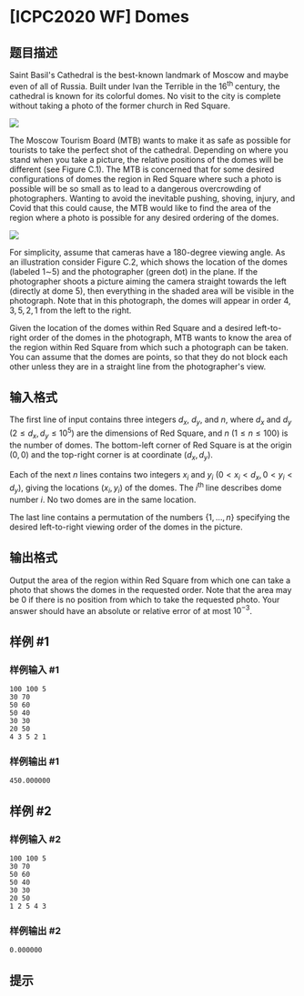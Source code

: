 # [ICPC2020 WF] Domes

## 题目描述

Saint Basil's Cathedral is the best-known landmark of Moscow and maybe even of all of Russia. Built under Ivan the Terrible in the $16$$^{\text {th }}$ century, the cathedral is known for its colorful domes. No visit to the city is complete without taking a photo of the former church in Red Square.

![](https://cdn.luogu.com.cn/upload/image_hosting/0s8tbi50.png)

The Moscow Tourism Board (MTB) wants to make it as safe as possible for tourists to take the perfect shot of the cathedral. Depending on where you stand when you take a picture, the relative positions of the domes will be different (see Figure C.1). The MTB is concerned that for some desired configurations of domes the region in Red Square where such a photo is possible will be so small as to lead to a dangerous overcrowding of photographers. Wanting to avoid the inevitable pushing, shoving, injury, and Covid that this could cause, the MTB would like to find the area of the region where a photo is possible for any desired ordering of the domes.

![](https://cdn.luogu.com.cn/upload/image_hosting/a5pgv6kt.png)

For simplicity, assume that cameras have a $180$-degree viewing angle. As an illustration consider Figure C.2, which shows the location of the domes (labeled $1$$\sim$$5$) and the photographer (green dot) in the plane. If the photographer shoots a picture aiming the camera straight towards the left (directly at dome $5$), then everything in the shaded area will be visible in the photograph. Note that in this photograph, the domes will appear in order $4, 3, 5, 2, 1$ from the left to the right.

Given the location of the domes within Red Square and a desired left-to-right order of the domes in the photograph, MTB wants to know the area of the region within Red Square from which such a photograph can be taken. You can assume that the domes are points, so that they do not block each other unless they are in a straight line from the photographer's view.


## 输入格式

The first line of input contains three integers $d_x$, $d_y$, and $n$, where $d_x$ and $d_y$ $(2 \leq d_x, d_y \leq 10^5)$ are the dimensions of Red Square, and $n$ $(1 \leq n \leq 100)$ is the number of domes. The bottom-left corner of Red Square is at the origin $(0,0)$ and the top-right corner is at coordinate $(d_x,d_y)$.

Each of the next $n$ lines contains two integers $x_i$ and $y_i$ $(0 < x_i < d_x, 0 < y_i < d_y)$, giving the locations $(x_i, y_i)$ of the domes. The $i^{\text {th }}$ line describes dome number $i$. No two domes are in the same location.

The last line contains a permutation of the numbers $\{1, \ldots, n\}$ specifying the desired left-to-right viewing order of the domes in the picture.

## 输出格式

Output the area of the region within Red Square from which one can take a photo that shows the domes in the requested order.  Note that the area may be $0$ if there is no position from which to take the requested photo.  Your answer should have an absolute or relative error of at most $10^{-3}$.

## 样例 #1

### 样例输入 #1
```
100 100 5
30 70
50 60
50 40
30 30
20 50
4 3 5 2 1
```

### 样例输出 #1

```
450.000000
```

## 样例 #2

### 样例输入 #2
```
100 100 5
30 70
50 60
50 40
30 30
20 50
1 2 5 4 3
```

### 样例输出 #2

```
0.000000
```

## 提示



